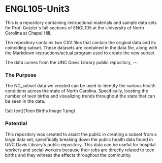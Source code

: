 # ENGL105-Unit3
This is a repository containing instructional materials and sample data sets for Prof. Gotzler's fall sections of ENGL105 at the University of North Carolina at Chapel Hill.

The repository contains two CSV files that contain the original data and its coinciding subset. These datasets are contained in the data file, along with the Markdown instructions/actual program used to create the new subset.

The data comes from the UNC Davis Library public repository, --. 


### The Purpose
The NC_subset data we created can be used to identify the various health conditions across the state of North Carolina. Specifically, locating the number of teen births and visualizing trends throughout the state that can be seen in the data. 

![alt text](Teen Births Image 1.png)

### Potential 
This repository was created to assist the public in creating a subset from a large data set, specifically breaking down the public health data found in UNC Davis Library's public repository. This data can be useful for hospital workers and social workers because their jobs are directly related to teen births and they witness the effects throughout the community. 


![]()
